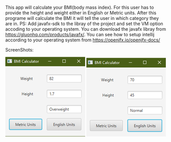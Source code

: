 This app will calculate your BMI(body mass index). For this user has to provide the height and weight
either in English or Metric units. After this programe will calculate the BMI it will tell the user in 
which category they are in.
PS: Add javafx-sdk to the libray of the project and set the VM option accoding to your operating system.
You can download the javafx libray from https://gluonhq.com/products/javafx/.
You can see how to setup intellij according to your operating system from https://openjfx.io/openjfx-docs/

ScreenShots:

![](screenshots/Screenshot%201.png)
![](screenshots/Screenshot%202.png)
